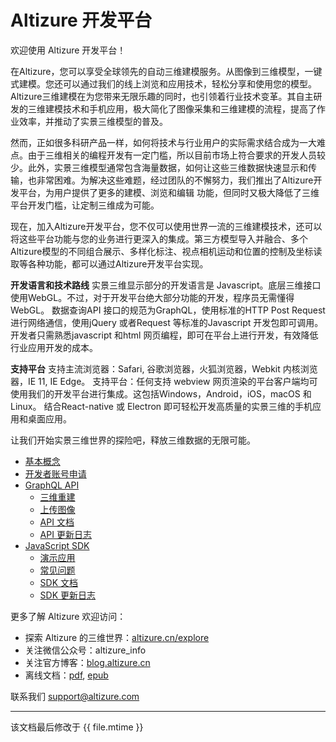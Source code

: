# Altizure 开发平台

欢迎使用 Altizure 开发平台！

在Altizure，您可以享受全球领先的自动三维建模服务。从图像到三维模型，一键式建模。您还可以通过我们的线上浏览和应用技术，轻松分享和使用您的模型。Altizure三维建模在为您带来无限乐趣的同时，也引领着行业技术变革。其自主研发的三维建模技术和手机应用，极大简化了图像采集和三维建模的流程，提高了作业效率，并推动了实景三维模型的普及。

然而，正如很多科研产品一样，如何将技术与行业用户的实际需求结合成为一大难点。由于三维相关的编程开发有一定门槛，所以目前市场上符合要求的开发人员较少。此外，实景三维模型通常包含海量数据，如何让这些三维数据快速显示和传输，也非常困难。为解决这些难题，经过团队的不懈努力，我们推出了Altizure开发平台，为用户提供了更多的建模、浏览和编辑 功能，但同时又极大降低了三维平台开发门槛，让定制三维成为可能。

现在，加入Altizure开发平台，您不仅可以使用世界一流的三维建模技术，还可以将这些平台功能与您的业务进行更深入的集成。第三方模型导入并融合、多个Altizure模型的不同组合展示、多样化标注、视点相机运动和位置的控制及坐标读取等各种功能，都可以通过Altizure开发平台实现。

**开发语言和技术路线**
实景三维显示部分的开发语言是 Javascript。底层三维接口使用WebGL。不过，对于开发平台绝大部分功能的开发，程序员无需懂得WebGL。
数据查询API 接口的规范为GraphQL，使用标准的HTTP Post Request 进行网络通信，使用jQuery 或者Request 等标准的Javascript 开发包即可调用。
开发者只需熟悉javascript 和html 网页编程，即可在平台上进行开发，有效降低行业应用开发的成本。

**支持平台**
支持主流浏览器：Safari, 谷歌浏览器，火狐浏览器，Webkit 内核浏览器，IE 11, IE Edge。
支持平台：任何支持 webview 网页渲染的平台客户端均可使用我们的开发平台进行集成。这包括Windows，Android，iOS，macOS 和Linux。
结合React-native 或 Electron 即可轻松开发高质量的实景三维的手机应用和桌面应用。

让我们开始实景三维世界的探险吧，释放三维数据的无限可能。

* [基本概念](concepts.md)
* [开发者账号申请](dev-account.md)
* [GraphQL API](api.md)
  * [三维重建](api-reconstruction.md)
  * [上传图像](upload.md)
  * [API 文档](https://api.altizure.cn/graphql)
  * [API 更新日志](api-changelog.md)
* [JavaScript SDK](jssdk.md)
  * [演示应用](jssdk-demo.md)
  * [常见问题](jssdk-faq.md)
  * [SDK 文档](ref://docs/user_docs/web/)
  * [SDK 更新日志](jssdk-changelog.md)


更多了解 Altizure 欢迎访问：

* 探索 Altizure 的三维世界：[altizure.cn/explore](https://altizure.cn/explore)
* 关注微信公众号：altizure_info
* 关注官方博客：[blog.altizure.cn](https://blog.altizure.cn)
* 离线文档：[pdf](https://altizure.github.io/dev-docs-site/download/altizure-dev-docs_zh-hans.pdf), [epub](https://altizure.github.io/dev-docs-site/download/altizure-dev-docs_zh-hans.epub)


联系我们 [support@altizure.com](mailto:support@altizure.com)



---

该文档最后修改于 {{ file.mtime }}
